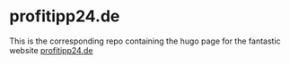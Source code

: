 # profitipp24.de

This is the corresponding repo containing the hugo page for the fantastic website [profitipp24.de](https://profitipp24.de)
